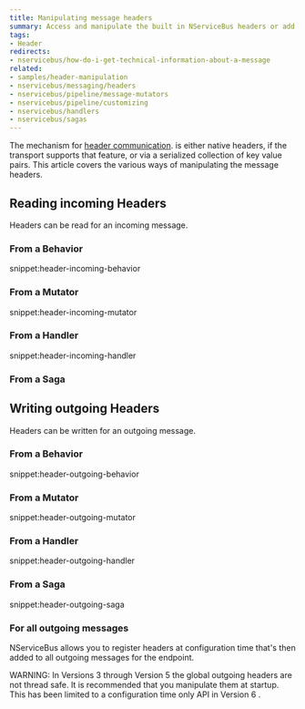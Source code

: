```yaml
---
title: Manipulating message headers
summary: Access and manipulate the built in NServiceBus headers or add custom headers.
tags:
- Header
redirects:
- nservicebus/how-do-i-get-technical-information-about-a-message
related:
- samples/header-manipulation
- nservicebus/messaging/headers
- nservicebus/pipeline/message-mutators
- nservicebus/pipeline/customizing
- nservicebus/handlers
- nservicebus/sagas
---
```


The mechanism for [header communication](/nservicebus/messaging/headers.md). is either native headers, if the transport supports that feature, or via a serialized collection of key value pairs. This article covers the various ways of manipulating the message headers.


## Reading incoming Headers

Headers can be read for an incoming message.


### From a Behavior

snippet:header-incoming-behavior


### From a Mutator

snippet:header-incoming-mutator


### From a Handler

snippet:header-incoming-handler


### From a Saga

<!-- import header-incoming-saga-->


## Writing outgoing Headers

Headers can be written for an outgoing message.


### From a Behavior

snippet:header-outgoing-behavior


### From a Mutator

snippet:header-outgoing-mutator


### From a Handler

snippet:header-outgoing-handler


### From a Saga

snippet:header-outgoing-saga


### For all outgoing messages

NServiceBus allows you to register headers at configuration time that's then added to all outgoing messages for the endpoint.

<!-- import header-static-endpoint -->


WARNING: In Versions 3 through Version 5 the global outgoing headers are not thread safe. It is recommended that you manipulate them at startup. This has been limited to a configuration time only API in Version 6 .
